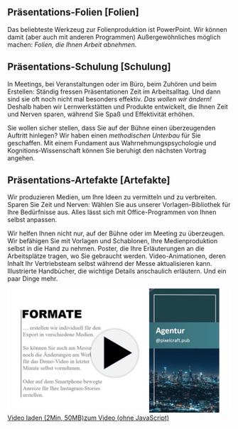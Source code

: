 ## Präsentations-Folien [Folien]

Das beliebteste Werkzeug zur Folienproduktion ist PowerPoint. Wir können damit (aber auch mit anderen Programmen) Außergewöhnliches möglich machen: *Folien, die Ihnen Arbeit abnehmen*.

<!-- @include _cta-form-ppt -->



## Präsentations-Schulung [Schulung]

In Meetings, bei Veranstaltungen oder im Büro, beim Zuhören und beim Erstellen: Ständig fressen Präsentationen Zeit im Arbeitsalltag. Und dann sind sie oft noch nicht mal besonders effektiv. *Das wollen wir ändern!* Deshalb haben wir Lernwerkstätten und Produkte entwickelt, die Ihnen Zeit und Nerven sparen, während Sie Spaß und Effektivität erhöhen.

Sie wollen sicher stellen, dass Sie auf der Bühne einen überzeugenden Auftritt hinlegen? Wir haben einen *methodischen Unterbau* für Sie geschaffen. Mit einem Fundament aus Wahrnehmungspsychologie und Kognitions-Wissenschaft können Sie beruhigt den nächsten Vortrag angehen.<!-- TODO Illustration und/oder PDF zum Download -->



## Präsentations-Artefakte [Artefakte]

Wir produzieren Medien, um Ihre Ideen zu vermitteln und zu verbreiten. Sparen Sie Zeit und Nerven: Wählen Sie aus unserer Vorlagen-Bibliothek für Ihre Bedürfnisse aus. Alles lässt sich mit Office-Programmen von Ihnen selbst anpassen.

Wir helfen Ihnen nicht nur, auf der Bühne oder im Meeting zu überzeugen. Wir befähigen Sie mit Vorlagen und Schablonen, Ihre Medienproduktion selbst in die Hand zu nehmen. Poster, die Ihre Erläuterungen an die Arbeitsplätze tragen, wo Sie gebraucht werden. Video-Animationen, deren Inhalt Ihr Vertriebsteam selbst während der Messe aktualisieren kann. Illustrierte Handbücher, die wichtige Details anschaulich erläutern. Und ein paar Dinge mehr.

<img id="video-001-img" src="ppt-demo.jpg" style="cursor:pointer" class="drop-shadow" onClick='document.getElementById("video-001").style="display:inline-block";document.getElementById("video-001").src="ppt-demo.mp4";document.getElementById("video-001-img").style="display:none";document.getElementById("video-001-txt").style="display:none";document.getElementById("video-001").play();'><span id="video-001-txt" style="text-decoration:underline;cursor:pointer;" onClick='document.getElementById("video-001").style="display:inline-block";document.getElementById("video-001").src="ppt-demo.mp4";document.getElementById("video-001-img").style="display:none";document.getElementById("video-001-txt").style="display:none";document.getElementById("video-001").play();'>Video laden (2Min, 50MB)</span><video id="video-001" style="display:none;" autoplay loop muted controls class="drop-shadow" alt="Animationssequenzen in PowerPoint"><source src="" type="video/mp4">Entschuldigung, Ihr Browser unterstützt das Video-Format nicht.</video><noscript><a href="ppt-demo.mp4">zum Video (ohne JavaScript)</a></noscript>
